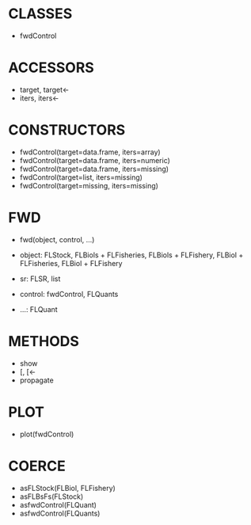 
# CLASSES

- fwdControl

# ACCESSORS

- target, target<-
- iters, iters<-

# CONSTRUCTORS

- fwdControl(target=data.frame, iters=array)
- fwdControl(target=data.frame, iters=numeric)
- fwdControl(target=data.frame, iters=missing)
- fwdControl(target=list, iters=missing)
- fwdControl(target=missing, iters=missing)

# FWD

- fwd(object, control, ...)

- object: FLStock, FLBiols + FLFisheries, FLBiols + FLFishery, FLBiol + FLFisheries, FLBiol + FLFishery
- sr: FLSR, list
- control: fwdControl, FLQuants
- ...: FLQuant


# METHODS

- show
- [, [<-
- propagate

# PLOT

- plot(fwdControl)

# COERCE

- asFLStock(FLBiol, FLFishery)
- asFLBsFs(FLStock)
- asfwdControl(FLQuant)
- asfwdControl(FLQuants)
